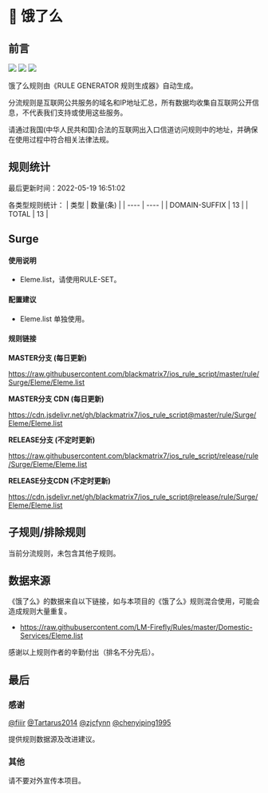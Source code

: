 # 🧸 饿了么

## 前言

![](https://shields.io/badge/-移除重复规则-ff69b4) ![](https://shields.io/badge/-DOMAIN与DOMAIN--SUFFIX合并-green) ![](https://shields.io/badge/-IP--CIDR(6)合并-blueviolet) 

饿了么规则由《RULE GENERATOR 规则生成器》自动生成。

分流规则是互联网公共服务的域名和IP地址汇总，所有数据均收集自互联网公开信息，不代表我们支持或使用这些服务。

请通过我国(中华人民共和国)合法的互联网出入口信道访问规则中的地址，并确保在使用过程中符合相关法律法规。

## 规则统计

最后更新时间：2022-05-19 16:51:02

各类型规则统计：
| 类型 | 数量(条)  | 
| ---- | ----  |
| DOMAIN-SUFFIX | 13  | 
| TOTAL | 13  | 


## Surge 

#### 使用说明
- Eleme.list，请使用RULE-SET。

#### 配置建议
- Eleme.list 单独使用。

#### 规则链接
**MASTER分支 (每日更新)**

https://raw.githubusercontent.com/blackmatrix7/ios_rule_script/master/rule/Surge/Eleme/Eleme.list

**MASTER分支 CDN (每日更新)**

https://cdn.jsdelivr.net/gh/blackmatrix7/ios_rule_script@master/rule/Surge/Eleme/Eleme.list

**RELEASE分支 (不定时更新)**

https://raw.githubusercontent.com/blackmatrix7/ios_rule_script/release/rule/Surge/Eleme/Eleme.list

**RELEASE分支CDN (不定时更新)**

https://cdn.jsdelivr.net/gh/blackmatrix7/ios_rule_script@release/rule/Surge/Eleme/Eleme.list

## 子规则/排除规则


当前分流规则，未包含其他子规则。

## 数据来源

《饿了么》的数据来自以下链接，如与本项目的《饿了么》规则混合使用，可能会造成规则大量重复。

- https://raw.githubusercontent.com/LM-Firefly/Rules/master/Domestic-Services/Eleme.list


感谢以上规则作者的辛勤付出（排名不分先后）。

## 最后

### 感谢

[@fiiir](https://github.com/fiiir) [@Tartarus2014](https://github.com/Tartarus2014) [@zjcfynn](https://github.com/zjcfynn) [@chenyiping1995](https://github.com/chenyiping1995) 

提供规则数据源及改进建议。

### 其他

请不要对外宣传本项目。